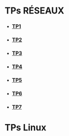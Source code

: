 # TPs RÉSEAUX

- ### [TP1](https://github.com/Aube33/b1-reseau-2023/tree/main/TPReseaux/TP1)
- ### [TP2](https://github.com/Aube33/b1-reseau-2023/tree/main/TPReseaux/TP2)
- ### [TP3](https://github.com/Aube33/b1-reseau-2023/tree/main/TPReseaux/TP3)
- ### [TP4](https://github.com/Aube33/b1-reseau-2023/tree/main/TPReseaux/TP4)
- ### [TP5](https://github.com/Aube33/b1-reseau-2023/tree/main/TPReseaux/TP5)
- ### [TP6](https://github.com/Aube33/b1-reseau-2023/tree/main/TPReseaux/TP6)
- ### [TP7](https://github.com/Aube33/b1-reseau-2023/tree/main/TPReseaux/TP7)

# TPs Linux
